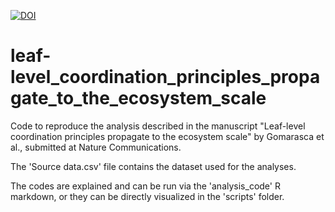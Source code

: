 [![DOI](https://zenodo.org/badge/613932595.svg)](https://zenodo.org/badge/latestdoi/613932595)

# leaf-level_coordination_principles_propagate_to_the_ecosystem_scale
Code to reproduce the analysis described in the manuscript "Leaf-level coordination principles propagate to the ecosystem scale" by Gomarasca et al., submitted at Nature Communications.

The 'Source data.csv' file contains the dataset used for the analyses.

The codes are explained and can be run via the 'analysis_code' R markdown,
or they can be directly visualized in the 'scripts' folder.